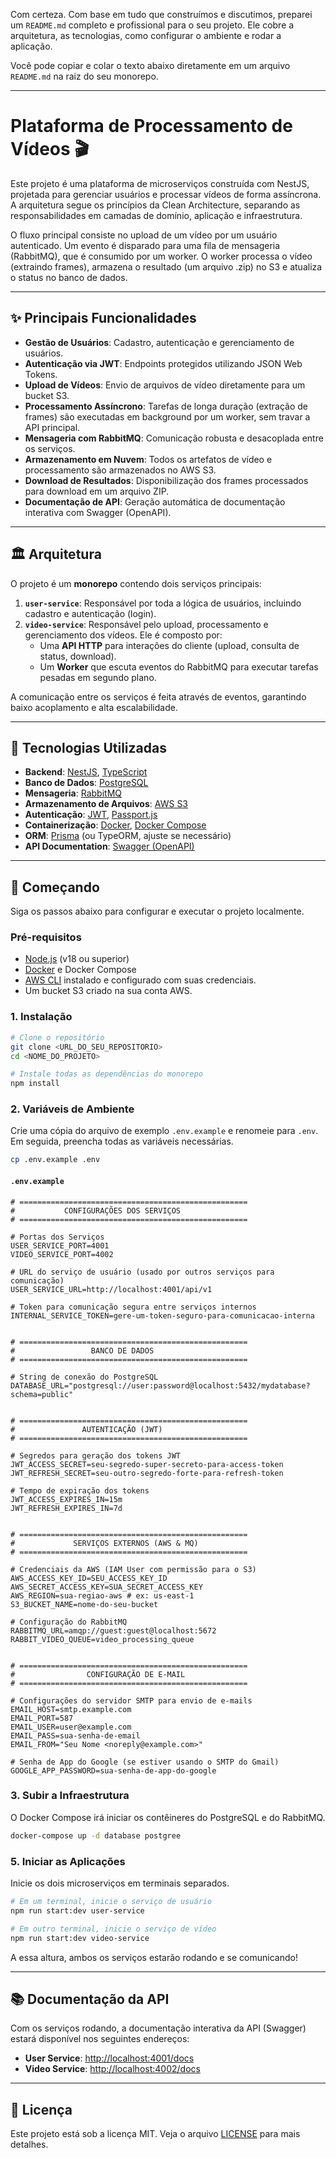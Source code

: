 Com certeza. Com base em tudo que construímos e discutimos, preparei um `README.md` completo e profissional para o seu projeto. Ele cobre a arquitetura, as tecnologias, como configurar o ambiente e rodar a aplicação.

Você pode copiar e colar o texto abaixo diretamente em um arquivo `README.md` na raiz do seu monorepo.

---

# Plataforma de Processamento de Vídeos 🎬

Este projeto é uma plataforma de microserviços construída com NestJS, projetada para gerenciar usuários e processar vídeos de forma assíncrona. A arquitetura segue os princípios da Clean Architecture, separando as responsabilidades em camadas de domínio, aplicação e infraestrutura.

O fluxo principal consiste no upload de um vídeo por um usuário autenticado. Um evento é disparado para uma fila de mensageria (RabbitMQ), que é consumido por um worker. O worker processa o vídeo (extraindo frames), armazena o resultado (um arquivo .zip) no S3 e atualiza o status no banco de dados.

---

## ✨ Principais Funcionalidades

- **Gestão de Usuários**: Cadastro, autenticação e gerenciamento de usuários.
- **Autenticação via JWT**: Endpoints protegidos utilizando JSON Web Tokens.
- **Upload de Vídeos**: Envio de arquivos de vídeo diretamente para um bucket S3.
- **Processamento Assíncrono**: Tarefas de longa duração (extração de frames) são executadas em background por um worker, sem travar a API principal.
- **Mensageria com RabbitMQ**: Comunicação robusta e desacoplada entre os serviços.
- **Armazenamento em Nuvem**: Todos os artefatos de vídeo e processamento são armazenados no AWS S3.
- **Download de Resultados**: Disponibilização dos frames processados para download em um arquivo ZIP.
- **Documentação de API**: Geração automática de documentação interativa com Swagger (OpenAPI).

---

## 🏛️ Arquitetura

O projeto é um **monorepo** contendo dois serviços principais:

1.  **`user-service`**: Responsável por toda a lógica de usuários, incluindo cadastro e autenticação (login).
2.  **`video-service`**: Responsável pelo upload, processamento e gerenciamento dos vídeos. Ele é composto por:
    - Uma **API HTTP** para interações do cliente (upload, consulta de status, download).
    - Um **Worker** que escuta eventos do RabbitMQ para executar tarefas pesadas em segundo plano.

A comunicação entre os serviços é feita através de eventos, garantindo baixo acoplamento e alta escalabilidade.

---

## 🔧 Tecnologias Utilizadas

- **Backend**: [NestJS](https://nestjs.com/), [TypeScript](https://www.typescriptlang.org/)
- **Banco de Dados**: [PostgreSQL](https://www.postgresql.org/)
- **Mensageria**: [RabbitMQ](https://www.rabbitmq.com/)
- **Armazenamento de Arquivos**: [AWS S3](https://aws.amazon.com/s3/)
- **Autenticação**: [JWT](https://jwt.io/), [Passport.js](http://www.passportjs.org/)
- **Containerização**: [Docker](https://www.docker.com/), [Docker Compose](https://docs.docker.com/compose/)
- **ORM**: [Prisma](https://www.prisma.io/) (ou TypeORM, ajuste se necessário)
- **API Documentation**: [Swagger (OpenAPI)](https://swagger.io/)

---

## 🚀 Começando

Siga os passos abaixo para configurar e executar o projeto localmente.

### Pré-requisitos

- [Node.js](https://nodejs.org/) (v18 ou superior)
- [Docker](https://www.docker.com/products/docker-desktop/) e Docker Compose
- [AWS CLI](https://aws.amazon.com/cli/) instalado e configurado com suas credenciais.
- Um bucket S3 criado na sua conta AWS.

### 1\. Instalação

```bash
# Clone o repositório
git clone <URL_DO_SEU_REPOSITORIO>
cd <NOME_DO_PROJETO>

# Instale todas as dependências do monorepo
npm install
```

### 2\. Variáveis de Ambiente

Crie uma cópia do arquivo de exemplo `.env.example` e renomeie para `.env`. Em seguida, preencha todas as variáveis necessárias.

```bash
cp .env.example .env
```

#### `.env.example`

```dotenv
# ===================================================
#           CONFIGURAÇÕES DOS SERVIÇOS
# ===================================================

# Portas dos Serviços
USER_SERVICE_PORT=4001
VIDEO_SERVICE_PORT=4002

# URL do serviço de usuário (usado por outros serviços para comunicação)
USER_SERVICE_URL=http://localhost:4001/api/v1

# Token para comunicação segura entre serviços internos
INTERNAL_SERVICE_TOKEN=gere-um-token-seguro-para-comunicacao-interna


# ===================================================
#                 BANCO DE DADOS
# ===================================================

# String de conexão do PostgreSQL
DATABASE_URL="postgresql://user:password@localhost:5432/mydatabase?schema=public"


# ===================================================
#               AUTENTICAÇÃO (JWT)
# ===================================================

# Segredos para geração dos tokens JWT
JWT_ACCESS_SECRET=seu-segredo-super-secreto-para-access-token
JWT_REFRESH_SECRET=seu-outro-segredo-forte-para-refresh-token

# Tempo de expiração dos tokens
JWT_ACCESS_EXPIRES_IN=15m
JWT_REFRESH_EXPIRES_IN=7d


# ===================================================
#             SERVIÇOS EXTERNOS (AWS & MQ)
# ===================================================

# Credenciais da AWS (IAM User com permissão para o S3)
AWS_ACCESS_KEY_ID=SEU_ACCESS_KEY_ID
AWS_SECRET_ACCESS_KEY=SUA_SECRET_ACCESS_KEY
AWS_REGION=sua-regiao-aws # ex: us-east-1
S3_BUCKET_NAME=nome-do-seu-bucket

# Configuração do RabbitMQ
RABBITMQ_URL=amqp://guest:guest@localhost:5672
RABBIT_VIDEO_QUEUE=video_processing_queue


# ===================================================
#                CONFIGURAÇÃO DE E-MAIL
# ===================================================

# Configurações do servidor SMTP para envio de e-mails
EMAIL_HOST=smtp.example.com
EMAIL_PORT=587
EMAIL_USER=user@example.com
EMAIL_PASS=sua-senha-de-email
EMAIL_FROM="Seu Nome <noreply@example.com>"

# Senha de App do Google (se estiver usando o SMTP do Gmail)
GOOGLE_APP_PASSWORD=sua-senha-de-app-do-google
```

### 3\. Subir a Infraestrutura

O Docker Compose irá iniciar os contêineres do PostgreSQL e do RabbitMQ.

```bash
docker-compose up -d database postgree
```

### 5\. Iniciar as Aplicações

Inicie os dois microserviços em terminais separados.

```bash
# Em um terminal, inicie o serviço de usuário
npm run start:dev user-service

# Em outro terminal, inicie o serviço de vídeo
npm run start:dev video-service
```

A essa altura, ambos os serviços estarão rodando e se comunicando\!

---

## 📚 Documentação da API

Com os serviços rodando, a documentação interativa da API (Swagger) estará disponível nos seguintes endereços:

- **User Service**: [http://localhost:4001/docs](https://www.google.com/search?q=http://localhost:4001/docs)
- **Video Service**: [http://localhost:4002/docs](https://www.google.com/search?q=http://localhost:4002/docs)

---

## 📄 Licença

Este projeto está sob a licença MIT. Veja o arquivo [LICENSE](https://www.google.com/search?q=LICENSE) para mais detalhes.
